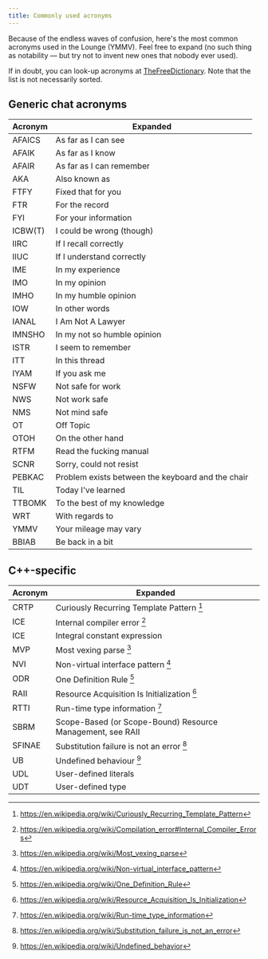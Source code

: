```yaml
---
title: Commonly used acronyms
---
```

Because of the endless waves of confusion, here's the most common acronyms used in the Lounge (YMMV).
Feel free to expand (no such thing as notability — but try not to invent new ones that nobody ever used).

If in doubt, you can look-up acronyms at [TheFreeDictionary](http://acronyms.thefreedictionary.com/).
Note that the list is not necessarily sorted.

## Generic chat acronyms

Acronym | Expanded
------- | --------
AFAICS  | As far as I can see
AFAIK   | As far as I know
AFAIR   | As far as I can remember
AKA     | Also known as
FTFY    | Fixed that for you
FTR     | For the record
FYI     | For your information
ICBW(T) | I could be wrong (though)
IIRC    | If I recall correctly
IIUC    | If I understand correctly
IME     | In my experience
IMO     | In my opinion
IMHO    | In my humble opinion
IOW     | In other words
IANAL   | I Am Not A Lawyer
IMNSHO  | In my not so humble opinion
ISTR    | I seem to remember
ITT     | In this thread
IYAM    | If you ask me
NSFW    | Not safe for work
NWS     | Not work safe
NMS     | Not mind safe
OT      | Off Topic
OTOH    | On the other hand
RTFM    | Read the fucking manual
SCNR    | Sorry, could not resist
PEBKAC  | Problem exists between the keyboard and the chair
TIL     | Today I've learned
TTBOMK  | To the best of my knowledge
WRT     | With regards to
YMMV    | Your mileage may vary
BBIAB   | Be back in a bit

## C++-specific

Acronym | Expanded
------- | --------
CRTP    | Curiously Recurring Template Pattern [^1]
ICE     | Internal compiler error [^2]
ICE     | Integral constant expression
MVP     | Most vexing parse [^3]
NVI     | Non-virtual interface pattern [^4]
ODR     | One Definition Rule [^5]
RAII    | Resource Acquisition Is Initialization [^6]
RTTI    | Run-time type information [^7]
SBRM    | Scope-Based (or Scope-Bound) Resource Management, see RAII
SFINAE  | Substitution failure is not an error [^8]
UB      | Undefined behaviour [^9]
UDL     | User-defined literals
UDT     | User-defined type

[^1]: <https://en.wikipedia.org/wiki/Curiously_Recurring_Template_Pattern>
[^2]: <https://en.wikipedia.org/wiki/Compilation_error#Internal_Compiler_Errors>
[^3]: <https://en.wikipedia.org/wiki/Most_vexing_parse>
[^4]: <https://en.wikipedia.org/wiki/Non-virtual_interface_pattern>
[^5]: <https://en.wikipedia.org/wiki/One_Definition_Rule>
[^6]: <https://en.wikipedia.org/wiki/Resource_Acquisition_Is_Initialization>
[^7]: <https://en.wikipedia.org/wiki/Run-time_type_information>
[^8]: <https://en.wikipedia.org/wiki/Substitution_failure_is_not_an_error>
[^9]: <https://en.wikipedia.org/wiki/Undefined_behavior>
